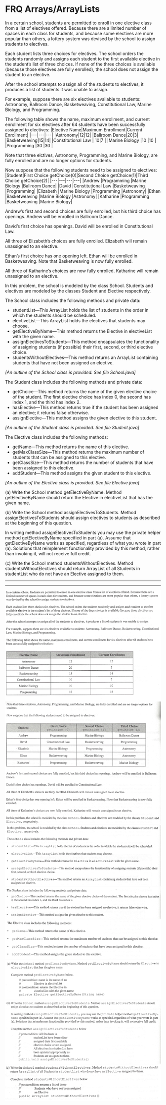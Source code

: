 # FRQ Arrays/ArrayLists

In a certain school, students are permitted to enroll in one elective class from a list of electives offered. Because there are a limited number of spaces in each class for students, and because some electives are more popular than others, a lottery system was devised by the school to assign students to electives. 

Each student lists three choices for electives. The school orders the students randomly and assigns each student to the first available elective in the student’s list of three choices. If none of the three choices is available (because those electives are fully enrolled), the school does not assign the student to an elective.

After the school attempts to assign all of the students to electives, it produces a list of students it was unable to assign. 

For example, suppose there are six electives available to students: Astronomy, Ballroom Dance, Basketweaving, Constitutional Law, Marine Biology, and Programming.

The following table shows the name, maximum enrollment, and current enrollment for six electives after 64 students have
been successfully assigned to electives:
|Elective Name|Maximum Enrollment|Current Enrollment|
|---|---|---|
|Astronomy|12|12|
|Ballroom Dance|20|3|
|Basketweaving|15|14|
|Constitutional Law | 10|7 |
|Marine Biology |10 |10 |
|Programming |30 |30 |

Note that three elctives, Astronomy, Programming, and Marine Biology, are fully enrolled and are no longer options for students.

Now suppose that the following students need to be assigned to electives:
|Student|First Choice getChoice(0)|Second Choice getChoice(1)|Third Choice getChoice(2)|
|---|---|---|---|
|Andrew |Programming |Marine Biology |Ballroom Dance|
|David |Constitutional Law |Basketweaving |Programming|
|Elizabeth |Marine Biology |Programming |Astronomy|
|Ethan |Basketweaving |Marine Biology |Astronomy|
|Katharine |Programming |Basketweaving |Marine Biology|

Andrew’s first and second choices are fully enrolled, but his third choice has openings. Andrew will be enrolled in Ballroom Dance.

David’s first choice has openings. David will be enrolled in Constitutional Law.

All three of Elizabeth’s choices are fully enrolled. Elizabeth will remain unassigned to an elective.

Ethan’s first choice has one opening left. Ethan will be enrolled in Basketweaving. Note that Basketweaving is now fully enrolled.

All three of Katharine’s choices are now fully enrolled. Katharine will remain unassigned to an elective.

In this problem, the school is modeled by the class School. Students and electives are modeled by the classes Student and Elective respectively.

The School class includes the following methods and private data:
- studentList—This ArrayList holds the list of students in the order in which the students should be scheduled.
- electiveList—This ArrayList holds the electives that students may choose.
- getElectiveByName—This method returns the Elective in electiveList with the given name.
- assignElectivesToStudents—This method encapsulates the functionality of assigning students (if possible) their
first, second, or third elective choice.
- studentsWithoutElectives—This method returns an ArrayList containing students that have not been assigned an elective.

*[An outline of the School class is provided. See file School.java]*

The Student class includes the following methods and private data:
- getChoice—This method returns the name of the given elective choice of the student. The first elective choice has
index 0, the second has index 1, and the third has index 2.
- hasElective—This method returns true if the student has been assigned an elective; it returns false otherwise.
- assignElective—This method assigns the given elective to this student.

*[An outline of the Student class is provided. See file Student.java]*

The Elective class includes the following methods:
- getName—This method returns the name of this elective.
- getMaxClassSize—This method returns the maximum number of students that can be assigned to this elective.
- getClassSize—This method returns the number of students that have been assigned to this elective.
- addStudent—This method assigns the given student to this elective.

*[An outline of the Elective class is provided. See file Elective.java]*

(a) Write the School method getElectiveByName. Method getElectiveByName should return the Elective in electiveList that has the given name.

(b) Write the School method assignElectivesToStudents. Method assignElectivesToStudents should assign electives to students as described at the beginning of this question.

In writing method assignElectivesToStudents you may use the private helper method getElectiveByName specified in part (a). Assume that getElectiveByName works as specified, regardless of what you wrote in part (a). Solutions that reimplement functionality provided by this method, rather than invoking it, will not receive full credit.

(c) Write the School method studentsWithoutElectives. Method studentsWithoutElectives should return ArrayList of all Students in studentList who do not have an Elective assigned to them.

---

---

![1](Images/CS-1-0101.PNG)
![2](Images/CS-1-0102.PNG)
![3](Images/CS-1-0103.PNG)
![4](Images/CS-1-0104.PNG)
![5](Images/CS-1-0105.PNG)
![6](Images/CS-1-0106.PNG)
![7](Images/CS-1-0107.PNG)
![8](Images/CS-1-0108.PNG)



  